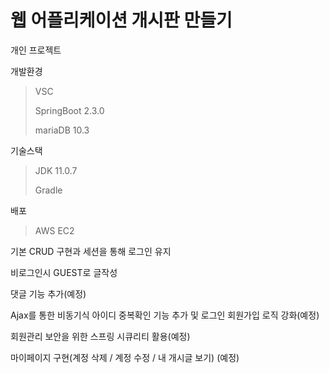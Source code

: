 # 웹 어플리케이션 개시판 만들기



개인 프로젝트 

개발환경

> VSC 
>
> SpringBoot 2.3.0
>
> mariaDB 10.3

기술스택

> JDK 11.0.7
>
> Gradle

배포 

> AWS EC2

기본 CRUD 구현과 세션을 통해 로그인 유지

비로그인시 GUEST로 글작성

댓글 기능 추가(예정)

Ajax를 통한 비동기식 아이디 중복확인 기능 추가 및 로그인 회원가입 로직 강화(예정)

회원관리 보안을 위한 스프링 시큐리티 활용(예정)

마이페이지 구현(계정 삭제 / 계정 수정 / 내 개시글 보기) (예정)

